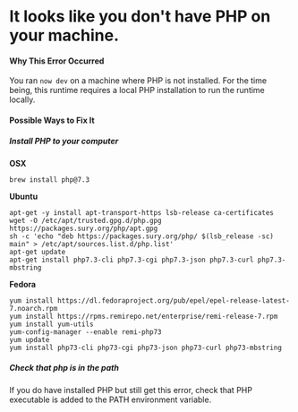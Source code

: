 # It looks like you don't have PHP on your machine.

#### Why This Error Occurred
You ran `now dev` on a machine where PHP is not installed.
For the time being, this runtime requires a local PHP installation to run the runtime locally.

#### Possible Ways to Fix It

##### Install PHP to your computer

**OSX**

```
brew install php@7.3
```

**Ubuntu**

```
apt-get -y install apt-transport-https lsb-release ca-certificates
wget -O /etc/apt/trusted.gpg.d/php.gpg https://packages.sury.org/php/apt.gpg
sh -c 'echo "deb https://packages.sury.org/php/ $(lsb_release -sc) main" > /etc/apt/sources.list.d/php.list'
apt-get update
apt-get install php7.3-cli php7.3-cgi php7.3-json php7.3-curl php7.3-mbstring
```

**Fedora**

```
yum install https://dl.fedoraproject.org/pub/epel/epel-release-latest-7.noarch.rpm
yum install https://rpms.remirepo.net/enterprise/remi-release-7.rpm
yum install yum-utils
yum-config-manager --enable remi-php73
yum update
yum install php73-cli php73-cgi php73-json php73-curl php73-mbstring
```

##### Check that php is in the path
If you do have installed PHP but still get this error, check that PHP executable is added to the PATH environment variable.
